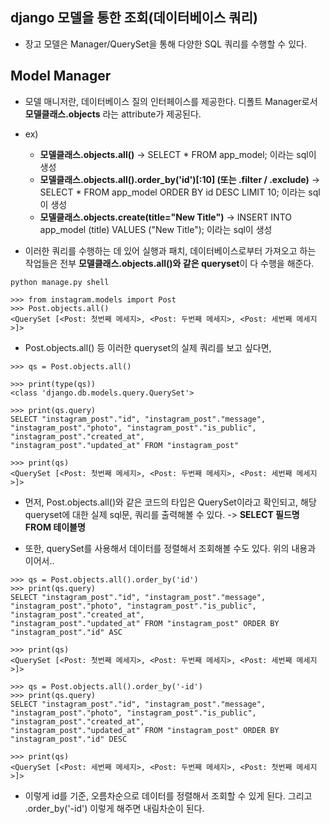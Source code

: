 ## django 모델을 통한 조회(데이터베이스 쿼리)
- 장고 모델은 Manager/QuerySet을 통해 다양한 SQL 쿼리를 수행할 수 있다.

## Model Manager
- 모델 매니저란, 데이터베이스 질의 인터페이스를 제공한다. 디폴트 Manager로서 **모델클래스.objects** 라는 attribute가 제공된다.
- ex) 
  - **모델클래스.objects.all()** -> SELECT * FROM app_model;  이라는 sql이 생성
  - **모델클래스.objects.all().order_by('id')[:10] (또는 .filter / .exclude)** -> SELECT * FROM app_model ORDER BY id DESC LIMIT 10;  이라는 sql이 생성
  - **모델클래스.objects.create(title="New Title")** -> INSERT INTO app_model (title) VALUES ("New Title");  이라는 sql이 생성

- 이러한 쿼리를 수행하는 데 있어 실행과 패치, 데이터베이스로부터 가져오고 하는 작업들은 전부 **모델클래스.objects.all()와 같은 queryset**이 다 수행을 해준다.

```terminal
python manage.py shell

>>> from instagram.models import Post
>>> Post.objects.all()
<QuerySet [<Post: 첫번째 메세지>, <Post: 두번째 메세지>, <Post: 세번째 메세지>]>
```

- Post.objects.all() 등 이러한 queryset의 실제 쿼리를 보고 싶다면, 

```terminal
>>> qs = Post.objects.all()

>>> print(type(qs))
<class 'django.db.models.query.QuerySet'>

>>> print(qs.query)
SELECT "instagram_post"."id", "instagram_post"."message", "instagram_post"."photo", "instagram_post"."is_public", "instagram_post"."created_at", 
"instagram_post"."updated_at" FROM "instagram_post"

>>> print(qs)
<QuerySet [<Post: 첫번째 메세지>, <Post: 두번째 메세지>, <Post: 세번째 메세지>]>
```

- 먼저, Post.objects.all()와 같은 코드의 타입은 QuerySet이라고 확인되고, 해당 queryset에 대한 실제 sql문, 쿼리를 출력해볼 수 있다. -> **SELECT 필드명 FROM 테이블명**


- 또한, querySet를 사용해서 데이터를 정렬해서 조회해볼 수도 있다. 위의 내용과 이어서..
```terminal
>>> qs = Post.objects.all().order_by('id')
>>> print(qs.query)
SELECT "instagram_post"."id", "instagram_post"."message", "instagram_post"."photo", "instagram_post"."is_public", "instagram_post"."created_at", 
"instagram_post"."updated_at" FROM "instagram_post" ORDER BY "instagram_post"."id" ASC

>>> print(qs)
<QuerySet [<Post: 첫번째 메세지>, <Post: 두번째 메세지>, <Post: 세번째 메세지>]>

>>> qs = Post.objects.all().order_by('-id')
>>> print(qs.query)
SELECT "instagram_post"."id", "instagram_post"."message", "instagram_post"."photo", "instagram_post"."is_public", "instagram_post"."created_at", 
"instagram_post"."updated_at" FROM "instagram_post" ORDER BY "instagram_post"."id" DESC

>>> print(qs)
<QuerySet [<Post: 세번째 메세지>, <Post: 두번째 메세지>, <Post: 첫번째 메세지>]>
```

- 이렇게 id를 기준, 오름차순으로 데이터를 정렬해서 조회할 수 있게 된다. 그리고 .order_by('-id') 이렇게 해주면 내림차순이 된다.

